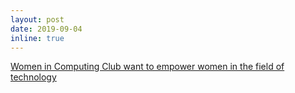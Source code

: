 ```yaml
---
layout: post
date: 2019-09-04
inline: true
---
```


<a href = "https://daily49er.com/artslife/2019/09/04/women-in-computing-club-want-to-empower-women-in-the-field-of-technology/" target="_blank">Women in Computing Club want to empower women in the field of technology</a>

